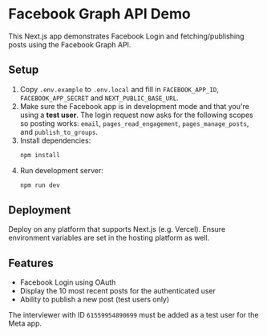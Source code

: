 # Facebook Graph API Demo

This Next.js app demonstrates Facebook Login and fetching/publishing posts using the Facebook Graph API.

## Setup

1. Copy `.env.example` to `.env.local` and fill in `FACEBOOK_APP_ID`, `FACEBOOK_APP_SECRET` and `NEXT_PUBLIC_BASE_URL`.
2. Make sure the Facebook app is in development mode and that you're using a **test user**.
   The login request now asks for the following scopes so posting works:
   `email`, `pages_read_engagement`, `pages_manage_posts`, and `publish_to_groups`.
3. Install dependencies:
   ```bash
   npm install
   ```
4. Run development server:
   ```bash
   npm run dev
   ```

## Deployment

Deploy on any platform that supports Next.js (e.g. Vercel). Ensure environment variables are set in the hosting platform as well.

## Features

- Facebook Login using OAuth
- Display the 10 most recent posts for the authenticated user
- Ability to publish a new post (test users only)

The interviewer with ID `61559954890699` must be added as a test user for the Meta app.


